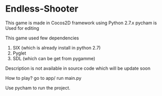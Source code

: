 # Endless-Shooter
This game is made in Cocos2D framework using Python 2.7.x
pycham is Used for editing

This game used few dependencies
  1. SIX (which is already install in python 2.7)
  2. Pyglet
  3. SDL (which can be get from pygamme)

Description is not available in source code which will be update soon

How to play?
  go to app/
  run main.py
 
Use pycham to run the project.
